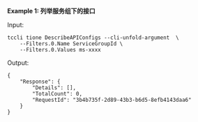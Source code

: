 **Example 1: 列举服务组下的接口**



Input: 

```
tccli tione DescribeAPIConfigs --cli-unfold-argument  \
    --Filters.0.Name ServiceGroupId \
    --Filters.0.Values ms-xxxx
```

Output: 
```
{
    "Response": {
        "Details": [],
        "TotalCount": 0,
        "RequestId": "3b4b735f-2d89-43b3-b6d5-8efb4143daa6"
    }
}
```

